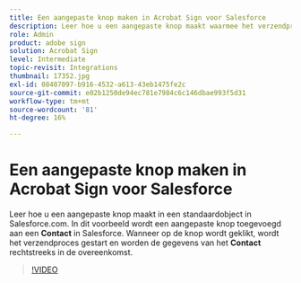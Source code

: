 ```yaml
---
title: Een aangepaste knop maken in Acrobat Sign voor Salesforce
description: Leer hoe u een aangepaste knop maakt waarmee het verzendproces wordt gestart en een overeenkomst automatisch wordt ingevuld
role: Admin
product: adobe sign
solution: Acrobat Sign
level: Intermediate
topic-revisit: Integrations
thumbnail: 17352.jpg
exl-id: 08407097-b916-4532-a613-43eb1475fe2c
source-git-commit: e02b1250de94ec781e7984c6c146dbae993f5d31
workflow-type: tm+mt
source-wordcount: '81'
ht-degree: 16%

---
```


# Een aangepaste knop maken in Acrobat Sign voor Salesforce

Leer hoe u een aangepaste knop maakt in een standaardobject in Salesforce.com. In dit voorbeeld wordt een aangepaste knop toegevoegd aan een **Contact** in Salesforce. Wanneer op de knop wordt geklikt, wordt het verzendproces gestart en worden de gegevens van het **Contact** rechtstreeks in de overeenkomst.

>[!VIDEO](https://video.tv.adobe.com/v/17352?hidetitle=true)
